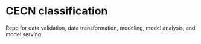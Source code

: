 # CECN classification

Repo for data validation, data transformation, modeling, model analysis, and model serving
